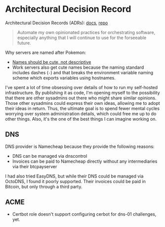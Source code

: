 # Architectural Decision Record

Architectural Decision Records (ADRs): [docs](https://adr.github.io/), [repo](https://github.com/joelparkerhenderson/architecture-decision-record)

> Automate my own opinionated practices for orchestrating software, especially anything that I will continue to use for the forseeable future.

Why servers are named after Pokemon:

- [Names should be cute, not descriptive](https://news.ycombinator.com/item?id=34320517)
- Work servers also get cute names because the naming standard includes dashes (`-`) and that breaks the environment variable naming scheme which exports variables using hostnames.


I've spent a lot of time obsessing over details of how to run my self-hosted infrastructure. By publishing it as code, I'm opening myself to the possibility that there are other sysadmins out there who might share similar opinions. Those other sysadmins could express their own ideas, allowing me to adopt their ideas in return. Thus, the ultimate goal is to spend fewer mental cycles worrying over system administration details, which could free me up to do other things. Also, it's the one of the best things I can imagine working on.

## DNS

DNS provider is Namecheap because they provide the following reasons:

* DNS can be managed via dnscontrol
* Invoices can be paid to Namecheap directly without any intermediaries via their btcpayserver

I had also tried EasyDNS, but while their DNS could be managed via OctoDNS, I found it poorly supported. Their invoices could be paid in Bitcoin, but only through a third party.

## ACME

* Certbot role doesn't support configuring cerbot for dns-01 challenges, yet.